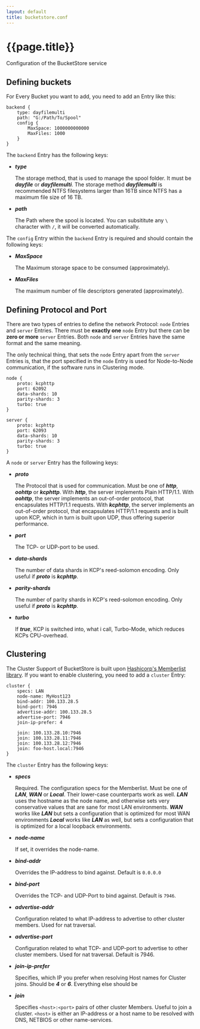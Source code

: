 ```yaml
---
layout: default
title: bucketstore.conf
---
```


# {{page.title}}

Configuration of the BucketStore service

## Defining buckets

For Every Bucket you want to add, you need to add an Entry like this:

```
backend {
	type: dayfilemulti
	path: "G:/Path/To/Spool"
	config {
		MaxSpace: 1000000000000
		MaxFiles: 1000
	}
}
```

The `backend` Entry has the following keys:

* __*type*__

  The storage method, that is used to manage the spool folder. It must be **_dayfile_** or **_dayfilemulti_**.
  The storage method **_dayfilemulti_** is recommended NTFS filesystems larger than 16TB since NTFS has a
  maximum file size of 16 TB.

* __*path*__

  The Path where the spool is located. You can subsititute any `\ ` character with `/`, it will be converted automatically.

The `config` Entry within the `backend` Entry is required and should contain the following keys:

* __*MaxSpace*__

  The Maximum storage space to be consumed (approximately).

* __*MaxFiles*__

  The maximum number of file descriptors generated (approximately).


## Defining Protocol and Port

There are two types of entries to define the network Protocol: `node` Entries and `server` Entries.
There must be __exactly one__ `node` Entry but there can be __zero or more__ `server` Entries.
Both  `node` and `server` Entries have the same format and the same meaning.

The only technical thing, that sets the `node` Entry apart from the `server` Entries is, that the port
specified in the `node` Entry is used for Node-to-Node communication, if the software runs in Clustering mode.

```
node {
	proto: kcphttp
	port: 62092
	data-shards: 10
	parity-shards: 3
	turbo: true
}

server {
	proto: kcphttp
	port: 62093
	data-shards: 10
	parity-shards: 3
	turbo: true
}
```

A `node` or `server` Entry has the following keys:

* __*proto*__

  The Protocol that is used for communication. Must be one of __*http*__, __*oohttp*__ or __*kcphttp*__.
  With __*http*__, the server implements Plain HTTP/1.1. With __*oohttp*__, the server implements an
  out-of-order protocol, that encapsulates HTTP/1.1 requests. With __*kcphttp*__, the server implements
  an out-of-order protocol, that encapsulates HTTP/1.1 requests and is built upon KCP, which in turn
  is built upon UDP, thus offering superior performance.

* __*port*__

  The TCP- or UDP-port to be used.

* __*data-shards*__

  The number of data shards in KCP's reed-solomon encoding. Only useful if __*proto*__ is __*kcphttp*__.

* __*parity-shards*__

  The number of parity shards in KCP's reed-solomon encoding. Only useful if __*proto*__ is __*kcphttp*__.

* __*turbo*__

  If __*true*__, KCP is switched into, what i call, Turbo-Mode, which reduces KCPs CPU-overhead.



## Clustering

The Cluster Support of BucketStore is built upon [Hashicorp's Memberlist library](github.com/hashicorp/memberlist).
If you want to enable clustering, you need to add a `cluster` Entry:

```
cluster {
	specs: LAN
	node-name: MyHost123
	bind-addr: 100.133.28.5
	bind-port: 7946
	advertise-addr: 100.133.28.5
	advertise-port: 7946
	join-ip-prefer: 4
	
	join: 100.133.28.10:7946
	join: 100.133.28.11:7946
	join: 100.133.28.12:7946
	join: foo-host.local:7946
}
```

The `cluster` Entry has the following keys:

* __*specs*__

  Required. The configuration specs for the Memberlist. Must be one of __*LAN*__, __*WAN*__ or __*Local*__.
  Their lower-case counterparts work as well. __*LAN*__ uses the hostname as the node name, and otherwise
  sets very conservative values that are sane for most LAN environments.
  __*WAN*__ works like __*LAN*__ but sets a configuration that is optimized for most WAN environments
  __*Local*__ works like __*LAN*__ as well, but sets a configuration that is optimized for a local
  loopback environments.

* __*node-name*__

  If set, it overrides the node-name.

* __*bind-addr*__

  Overrides the IP-address to bind against. Default is `0.0.0.0`

* __*bind-port*__

  Overrides the TCP- and UDP-Port to bind against. Default is `7946`.

* __*advertise-addr*__

  Configuration related to what IP-address to advertise to other cluster members. Used for nat traversal.

* __*advertise-port*__

  Configuration related to what TCP- and UDP-port to advertise to other cluster members. Used for nat traversal.
  Default is 7946.

* __*join-ip-prefer*__

  Specifies, which IP you prefer when resolving Host names for Cluster joins. Should be __*4*__ or __*6*__.
  Everything else should be

* __*join*__

  Specifies `<host>:<port>` pairs of other cluster Members. Useful to join a cluster. `<host>` is
  either an IP-address or a host name to be resolved with DNS, NETBIOS or other name-services.


